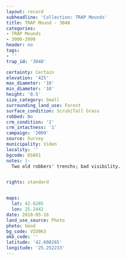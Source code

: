 ```yaml
---
layout: record
subheadline: 'Collection: TRAP Mounds'
title: TRAP Mound - 3048
categories:
- TRAP Mounds
- 3000-3999
header: no
tags:
- ''
trap_id: '3048'

certainty: Certain
elevation: '425'
max_diameter: '10'
min_diameter: '10'
height: '0.5'
size_category: Small
surrounding_land_use: Forest
surface_condition: Scrub|Tall Grass
robbed: No
crm_condition: '2'
crm_intactness: '1'
campaign: '2009'
source: Survey
municipality: Viden
locality: ''
bgcode: DS001
notes: |-
  Two old robbers' trenchs; bad visibility.


rights: standard


maps:
  lat: 42.6285
  lon: 25.2442
date: 2018-05-16
land_use_source: Photo
photo: Good
bg_code: VID063
akb_code: ''
latitude: '42.608265'
longitude: '25.252233'
---
```


